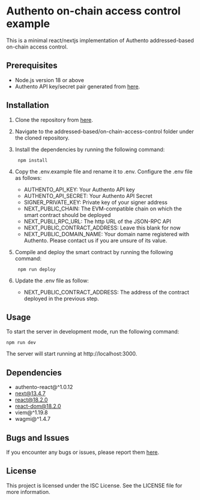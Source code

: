 # Authento on-chain access control example
This is a minimal react/nextjs implementation of Authento addressed-based on-chain access control.

## Prerequisites

- Node.js version 18 or above
- Authento API key/secret pair generated from [here](https://demo-dashboard.authento.io/settings).

## Installation

1. Clone the repository from [here](https://github.com/Authento/usage-examples).

2. Navigate to the addressed-based/on-chain-access-control folder under the cloned repository.

3. Install the dependencies by running the following command:

        npm install

4. Copy the .env.example file and rename it to .env. Configure the .env file as follows:
    - AUTHENTO_API_KEY: Your Authento API key
    - AUTHENTO_API_SECRET: Your Authento API Secret
    - SIGNER_PRIVATE_KEY: Private key of your signer address
    - NEXT_PUBLIC_CHAIN: The EVM-compatible chain on which the smart contract should be deployed
    - NEXT_PUBLI_RPC_URL: The http URL of the JSON-RPC API
    - NEXT_PUBLIC_CONTRACT_ADDRESS: Leave this blank for now
    - NEXT_PUBLIC_DOMAIN_NAME: Your domain name registered with Authento. Please contact us if you are unsure of its value.

5. Compile and deploy the smart contract by running the following command:

        npm run deploy

6. Update the .env file as follow:
    - NEXT_PUBLIC_CONTRACT_ADDRESS: The address of the contract deployed in the previous step.


## Usage

To start the server in development mode, run the following command:

    npm run dev

The server will start running at http://localhost:3000.

## Dependencies

- authento-react@^1.0.12
- next@13.4.7
- react@18.2.0
- react-dom@18.2.0
- viem@^1.19.8
- wagmi@^1.4.7

## Bugs and Issues

If you encounter any bugs or issues, please report them [here](https://github.com/Authento/usage-examples/issues).

## License

This project is licensed under the ISC License. See the LICENSE file for more information.